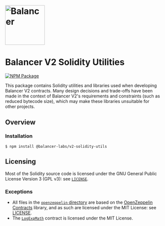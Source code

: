 # <img src="../../logo.svg" alt="Balancer" height="128px">

# Balancer V2 Solidity Utilities

[![NPM Package](https://img.shields.io/npm/v/@balancer-labs/v2-solidity-utils.svg)](https://www.npmjs.org/package/@balancer-labs/v2-solidity-utils)

This package contains Solidity utilities and libraries used when developing Balancer V2 contracts. Many design decisions and trade-offs have been made in the context of Balancer V2's requirements and constraints (such as reduced bytecode size), which may make these libraries unsuitable for other projects.

## Overview

### Installation

```console
$ npm install @balancer-labs/v2-solidity-utils
```

## Licensing

Most of the Solidity source code is licensed under the GNU General Public License Version 3 (GPL v3): see [`LICENSE`](../../LICENSE).

### Exceptions

- All files in the [`openzeppelin` directory](./contracts/openzeppelin) are based on the [OpenZeppelin Contracts](https://github.com/OpenZeppelin/openzeppelin-contracts) library, and as such are licensed under the MIT License: see [LICENSE](./contracts/openzeppelin/LICENSE).
- The [`LogExpMath`](./contracts/math/LogExpMath.sol) contract is licensed under the MIT License.
